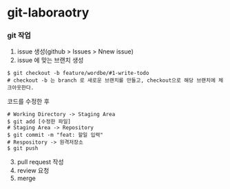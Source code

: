 # git-laboraotry

### git 작업
1. issue 생성(github > Issues > Nnew issue)
2. issue 에 맞는 브랜치 생성
```shell
$ git checkout -b feature/wordbe/#1-write-todo
# checkout -b 는 branch 로 새로운 브랜치를 만들고, checkout으로 해당 브랜치에 체크아웃한다.
```

코드를 수정한 후
```shell
# Working Directory -> Staging Area
$ git add [수정한 파일]
# Staging Area -> Repository
$ git commit -m "feat: 할일 입력"
# Respository -> 원격저장소
$ git push
```

3. pull request 작성
4. review 요청
5. merge
